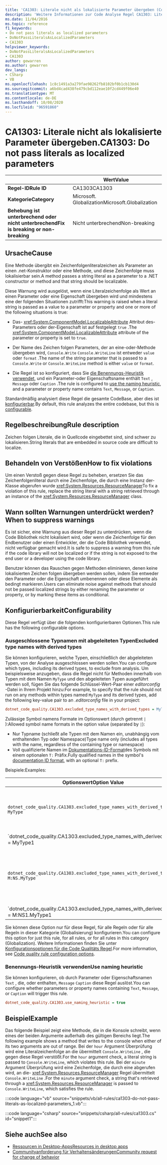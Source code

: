 ```yaml
---
title: 'CA1303: Literale nicht als lokalisierte Parameter übergeben (Code Analyse)'
description: 'Weitere Informationen zur Code Analyse Regel CA1303: Literale nicht als lokalisierte Parameter übergeben'
ms.date: 11/04/2016
ms.topic: reference
f1_keywords:
- Do not pass literals as localized parameters
- DoNotPassLiteralsAsLocalizedParameters
- CA1303
helpviewer_keywords:
- DoNotPassLiteralsAsLocalizedParameters
- CA1303
author: gewarren
ms.author: gewarren
dev_langs:
- CSharp
- VB
ms.openlocfilehash: 1c8c1491a3a279fae98262fb8102bf0b1cb130d4
ms.sourcegitcommit: a6bd4cad438fe479cbd112eae10f2cd449f06e40
ms.translationtype: MT
ms.contentlocale: de-DE
ms.lasthandoff: 10/08/2020
ms.locfileid: "96591860"
---
```

# <a name="ca1303-do-not-pass-literals-as-localized-parameters"></a><span data-ttu-id="236d3-103">CA1303: Literale nicht als lokalisierte Parameter übergeben.</span><span class="sxs-lookup"><span data-stu-id="236d3-103">CA1303: Do not pass literals as localized parameters</span></span>

| | <span data-ttu-id="236d3-104">Wert</span><span class="sxs-lookup"><span data-stu-id="236d3-104">Value</span></span> |
|-|-|
| <span data-ttu-id="236d3-105">**Regel-ID**</span><span class="sxs-lookup"><span data-stu-id="236d3-105">**Rule ID**</span></span> |<span data-ttu-id="236d3-106">CA1303</span><span class="sxs-lookup"><span data-stu-id="236d3-106">CA1303</span></span>|
| <span data-ttu-id="236d3-107">**Kategorie**</span><span class="sxs-lookup"><span data-stu-id="236d3-107">**Category**</span></span> |<span data-ttu-id="236d3-108">Microsoft. Globalization</span><span class="sxs-lookup"><span data-stu-id="236d3-108">Microsoft.Globalization</span></span>|
| <span data-ttu-id="236d3-109">**Behebung ist unterbrechend oder nicht unterbrechend**</span><span class="sxs-lookup"><span data-stu-id="236d3-109">**Fix is breaking or non-breaking**</span></span> |<span data-ttu-id="236d3-110">Nicht unterbrechend</span><span class="sxs-lookup"><span data-stu-id="236d3-110">Non-breaking</span></span>|

## <a name="cause"></a><span data-ttu-id="236d3-111">Ursache</span><span class="sxs-lookup"><span data-stu-id="236d3-111">Cause</span></span>

<span data-ttu-id="236d3-112">Eine Methode übergibt ein Zeichenfolgenliteralzeichen als Parameter an einen .net-Konstruktor oder eine Methode, und diese Zeichenfolge muss lokalisierbar sein.</span><span class="sxs-lookup"><span data-stu-id="236d3-112">A method passes a string literal as a parameter to a .NET constructor or method and that string should be localizable.</span></span>

<span data-ttu-id="236d3-113">Diese Warnung wird ausgelöst, wenn eine Literalzeichenfolge als Wert an einen Parameter oder eine Eigenschaft übergeben wird und mindestens eine der folgenden Situationen zutrifft:</span><span class="sxs-lookup"><span data-stu-id="236d3-113">This warning is raised when a literal string is passed as a value to a parameter or property and one or more of the following situations is true:</span></span>

- <span data-ttu-id="236d3-114">Das- <xref:System.ComponentModel.LocalizableAttribute> Attribut des-Parameters oder der-Eigenschaft ist auf festgelegt `true` .</span><span class="sxs-lookup"><span data-stu-id="236d3-114">The <xref:System.ComponentModel.LocalizableAttribute> attribute of the parameter or property is set to `true`.</span></span>

- <span data-ttu-id="236d3-115">Der Name des Zeichen folgen Parameters, der an eine-oder-Methode übergeben wird, `Console.Write` `Console.WriteLine` ist entweder `value` oder `format` .</span><span class="sxs-lookup"><span data-stu-id="236d3-115">The name of the string parameter that is passed to a `Console.Write` or `Console.WriteLine` method is either `value` or `format`.</span></span>

- <span data-ttu-id="236d3-116">Die Regel ist so konfiguriert, dass Sie [die Benennungs-Heuristik verwendet](#use-naming-heuristic), und ein Parameter-oder Eigenschaftsname enthält `Text` , `Message` oder `Caption` .</span><span class="sxs-lookup"><span data-stu-id="236d3-116">The rule is configured to [use the naming heuristic](#use-naming-heuristic), and a parameter or property name contains `Text`, `Message`, or `Caption`.</span></span>

<span data-ttu-id="236d3-117">Standardmäßig analysiert diese Regel die gesamte CodeBase, aber dies ist [konfigurierbar](#excluded-type-names-with-derived-types).</span><span class="sxs-lookup"><span data-stu-id="236d3-117">By default, this rule analyzes the entire codebase, but this is [configurable](#excluded-type-names-with-derived-types).</span></span>

## <a name="rule-description"></a><span data-ttu-id="236d3-118">Regelbeschreibung</span><span class="sxs-lookup"><span data-stu-id="236d3-118">Rule description</span></span>

<span data-ttu-id="236d3-119">Zeichen folgen Literale, die in Quellcode eingebettet sind, sind schwer zu lokalisieren.</span><span class="sxs-lookup"><span data-stu-id="236d3-119">String literals that are embedded in source code are difficult to localize.</span></span>

## <a name="how-to-fix-violations"></a><span data-ttu-id="236d3-120">Behandeln von Verstößen</span><span class="sxs-lookup"><span data-stu-id="236d3-120">How to fix violations</span></span>

<span data-ttu-id="236d3-121">Um einen Verstoß gegen diese Regel zu beheben, ersetzen Sie das Zeichenfolgenliteral durch eine Zeichenfolge, die durch eine Instanz der-Klasse abgerufen wurde <xref:System.Resources.ResourceManager></span><span class="sxs-lookup"><span data-stu-id="236d3-121">To fix a violation of this rule, replace the string literal with a string retrieved through an instance of the <xref:System.Resources.ResourceManager> class.</span></span>

## <a name="when-to-suppress-warnings"></a><span data-ttu-id="236d3-122">Wann sollten Warnungen unterdrückt werden?</span><span class="sxs-lookup"><span data-stu-id="236d3-122">When to suppress warnings</span></span>

<span data-ttu-id="236d3-123">Es ist sicher, eine Warnung aus dieser Regel zu unterdrücken, wenn die Code Bibliothek nicht lokalisiert wird, oder wenn die Zeichenfolge für den Endbenutzer oder einen Entwickler, der die Code Bibliothek verwendet, nicht verfügbar gemacht wird.</span><span class="sxs-lookup"><span data-stu-id="236d3-123">It is safe to suppress a warning from this rule if the code library will not be localized or if the string is not exposed to the end user or a developer using the code library.</span></span>

<span data-ttu-id="236d3-124">Benutzer können das Rauschen gegen Methoden eliminieren, denen keine lokalisierten Zeichen folgen übergeben werden sollen, indem Sie entweder den Parameter oder die Eigenschaft umbenennen oder diese Elemente als bedingt markieren.</span><span class="sxs-lookup"><span data-stu-id="236d3-124">Users can eliminate noise against methods that should not be passed localized strings by either renaming the parameter or property, or by marking these items as conditional.</span></span>

## <a name="configurability"></a><span data-ttu-id="236d3-125">Konfigurierbarkeit</span><span class="sxs-lookup"><span data-stu-id="236d3-125">Configurability</span></span>

<span data-ttu-id="236d3-126">Diese Regel verfügt über die folgenden konfigurierbaren Optionen.</span><span class="sxs-lookup"><span data-stu-id="236d3-126">This rule has the following configurable options.</span></span>

### <a name="excluded-type-names-with-derived-types"></a><span data-ttu-id="236d3-127">Ausgeschlossene Typnamen mit abgeleiteten Typen</span><span class="sxs-lookup"><span data-stu-id="236d3-127">Excluded type names with derived types</span></span>

<span data-ttu-id="236d3-128">Sie können konfigurieren, welche Typen, einschließlich der abgeleiteten Typen, von der Analyse ausgeschlossen werden sollen.</span><span class="sxs-lookup"><span data-stu-id="236d3-128">You can configure which types, including its derived types, to exclude from analysis.</span></span> <span data-ttu-id="236d3-129">Um beispielsweise anzugeben, dass die Regel nicht für Methoden innerhalb von Typen mit dem Namen `MyType` und den abgeleiteten Typen ausgeführt werden soll, fügen Sie das folgende Schlüssel-Wert-Paar einer *editorconfig* -Datei in Ihrem Projekt hinzu:</span><span class="sxs-lookup"><span data-stu-id="236d3-129">For example, to specify that the rule should not run on any methods within types named `MyType` and its derived types, add the following key-value pair to an *.editorconfig* file in your project:</span></span>

```ini
dotnet_code_quality.CA1303.excluded_type_names_with_derived_types = MyType
```

<span data-ttu-id="236d3-130">Zulässige Symbol namens Formate im Optionswert (durch getrennt `|` ):</span><span class="sxs-lookup"><span data-stu-id="236d3-130">Allowed symbol name formats in the option value (separated by `|`):</span></span>

- <span data-ttu-id="236d3-131">Nur Typname (schließt alle Typen mit dem Namen ein, unabhängig vom enthaltenden Typ oder Namespace)</span><span class="sxs-lookup"><span data-stu-id="236d3-131">Type name only (includes all types with the name, regardless of the containing type or namespace)</span></span>
- <span data-ttu-id="236d3-132">Voll qualifizierte Namen im [Dokumentations-ID-Format](https://github.com/dotnet/csharplang/blob/master/spec/documentation-comments.md#id-string-format)des Symbols mit einem optionalen `T:` Präfix.</span><span class="sxs-lookup"><span data-stu-id="236d3-132">Fully qualified names in the symbol's [documentation ID format](https://github.com/dotnet/csharplang/blob/master/spec/documentation-comments.md#id-string-format), with an optional `T:` prefix.</span></span>

<span data-ttu-id="236d3-133">Beispiele:</span><span class="sxs-lookup"><span data-stu-id="236d3-133">Examples:</span></span>

| <span data-ttu-id="236d3-134">Optionswert</span><span class="sxs-lookup"><span data-stu-id="236d3-134">Option Value</span></span> | <span data-ttu-id="236d3-135">Zusammenfassung</span><span class="sxs-lookup"><span data-stu-id="236d3-135">Summary</span></span> |
| --- | --- |
|`dotnet_code_quality.CA1303.excluded_type_names_with_derived_types = MyType` | <span data-ttu-id="236d3-136">Entspricht allen Typen mit dem Namen "MyType" und allen abgeleiteten Typen in der Kompilierung.</span><span class="sxs-lookup"><span data-stu-id="236d3-136">Matches all types named 'MyType' and all of its derived types in the compilation</span></span>
|`dotnet_code_quality.CA1303.excluded_type_names_with_derived_types = MyType1|MyType2` | <span data-ttu-id="236d3-137">Entspricht allen Typen mit dem Namen "MyType1" oder "MyType2" und allen abgeleiteten Typen in der Kompilierung.</span><span class="sxs-lookup"><span data-stu-id="236d3-137">Matches all types named either 'MyType1' or 'MyType2' and all of their derived types in the compilation</span></span>
|`dotnet_code_quality.CA1303.excluded_type_names_with_derived_types = M:NS.MyType` | <span data-ttu-id="236d3-138">Entspricht dem spezifischen Typ "MyType" mit dem angegebenen voll qualifizierten Namen und allen abgeleiteten Typen.</span><span class="sxs-lookup"><span data-stu-id="236d3-138">Matches specific type 'MyType' with given fully qualified name and all of its derived types</span></span>
|`dotnet_code_quality.CA1303.excluded_type_names_with_derived_types = M:NS1.MyType1|M:NS2.MyType2` | <span data-ttu-id="236d3-139">Entspricht den spezifischen Typen "MyType1" und "MyType2" mit den jeweiligen voll qualifizierten Namen und allen abgeleiteten Typen.</span><span class="sxs-lookup"><span data-stu-id="236d3-139">Matches specific types 'MyType1' and 'MyType2' with respective fully qualified names and all of their derived types</span></span>

<span data-ttu-id="236d3-140">Sie können diese Option nur für diese Regel, für alle Regeln oder für alle Regeln in dieser Kategorie (Globalisierung) konfigurieren.</span><span class="sxs-lookup"><span data-stu-id="236d3-140">You can configure this option for just this rule, for all rules, or for all rules in this category (Globalization).</span></span> <span data-ttu-id="236d3-141">Weitere Informationen finden Sie unter [Konfigurationsoptionen für die Code Qualitäts Regel](../code-quality-rule-options.md).</span><span class="sxs-lookup"><span data-stu-id="236d3-141">For more information, see [Code quality rule configuration options](../code-quality-rule-options.md).</span></span>

### <a name="use-naming-heuristic"></a><span data-ttu-id="236d3-142">Benennungs-Heuristik verwenden</span><span class="sxs-lookup"><span data-stu-id="236d3-142">Use naming heuristic</span></span>

<span data-ttu-id="236d3-143">Sie können konfigurieren, ob durch Parameter oder Eigenschaftsnamen `Text` , die, oder enthalten, `Message` `Caption` diese Regel auslöst.</span><span class="sxs-lookup"><span data-stu-id="236d3-143">You can configure whether parameters or property names containing `Text`, `Message`, or `Caption` will trigger this rule.</span></span>

```ini
dotnet_code_quality.CA1303.use_naming_heuristic = true
```

## <a name="example"></a><span data-ttu-id="236d3-144">Beispiel</span><span class="sxs-lookup"><span data-stu-id="236d3-144">Example</span></span>

<span data-ttu-id="236d3-145">Das folgende Beispiel zeigt eine Methode, die in die Konsole schreibt, wenn eines der beiden Argumente außerhalb des gültigen Bereichs liegt.</span><span class="sxs-lookup"><span data-stu-id="236d3-145">The following example shows a method that writes to the console when either of its two arguments are out of range.</span></span> <span data-ttu-id="236d3-146">Bei der `hour` Argument Überprüfung wird eine Literalzeichenfolge an die übermittelt `Console.WriteLine` , die gegen diese Regel verstößt.</span><span class="sxs-lookup"><span data-stu-id="236d3-146">For the `hour` argument check, a literal string is passed to `Console.WriteLine`, which violates this rule.</span></span> <span data-ttu-id="236d3-147">Bei der `minute` Argument Überprüfung wird eine Zeichenfolge, die durch eine abgerufen wird, an die- <xref:System.Resources.ResourceManager> Regel übermittelt `Console.WriteLine` .</span><span class="sxs-lookup"><span data-stu-id="236d3-147">For the `minute` argument check, a string that's retrieved through a <xref:System.Resources.ResourceManager> is passed to `Console.WriteLine`, which satisfies the rule.</span></span>

:::code language="vb" source="snippets/vb/all-rules/ca1303-do-not-pass-literals-as-localized-parameters_1.vb":::

:::code language="csharp" source="snippets/csharp/all-rules/ca1303.cs" id="snippet1":::

## <a name="see-also"></a><span data-ttu-id="236d3-148">Siehe auch</span><span class="sxs-lookup"><span data-stu-id="236d3-148">See also</span></span>

- [<span data-ttu-id="236d3-149">Ressourcen in Desktop-Apps</span><span class="sxs-lookup"><span data-stu-id="236d3-149">Resources in desktop apps</span></span>](../../../framework/resources/index.md)
- [<span data-ttu-id="236d3-150">Communityanforderung für Verhaltensänderungen</span><span class="sxs-lookup"><span data-stu-id="236d3-150">Community request for change of behavior</span></span>](https://github.com/dotnet/roslyn-analyzers/issues/2933)
